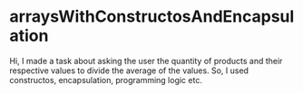 # arraysWithConstructosAndEncapsulation
Hi, I made a task about asking the user the quantity of products and their respective values to divide the average of the values. So, I used constructos, encapsulation, programming logic etc.
